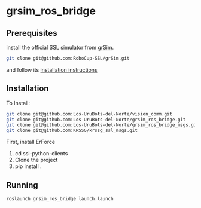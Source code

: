 # grsim_ros_bridge

## Prerequisites

install the official SSL simulator from 
[grSim](https://github.com/RoboCup-SSL/grSim).
```bash
git clone git@github.com:RoboCup-SSL/grSim.git
```
and follow its [installation instructions](https://github.com/RoboCup-SSL/grSim/blob/master/INSTALL.md)


## Installation
To Install:
```bash
git clone git@github.com:Los-UruBots-del-Norte/vision_comm.git
git clone git@github.com:Los-UruBots-del-Norte/grsim_ros_bridge.git
git clone git@github.com:Los-UruBots-del-Norte/grsim_ros_bridge_msgs.git
git clone git@github.com:KRSSG/krssg_ssl_msgs.git
```


First, install ErForce
1. cd ssl-python-clients
2. Clone the project
3. pip install .


## Running
```bash
roslaunch grsim_ros_bridge launch.launch
```
